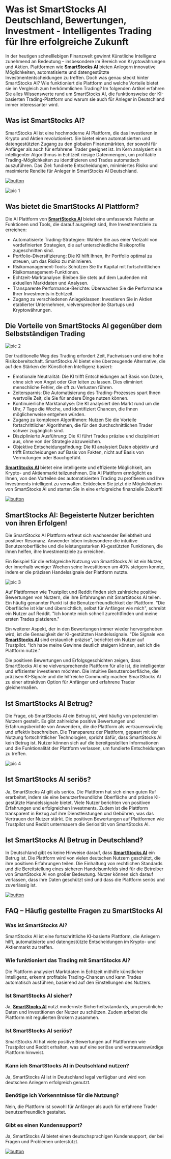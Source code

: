 # Was ist SmartStocks AI Deutschland, Bewertungen, Investment - Intelligentes Trading für Ihre erfolgreiche Zukunft
<!-- wp:paragraph -->
<p>In der heutigen schnelllebigen Finanzwelt gewinnt Künstliche Intelligenz zunehmend an Bedeutung – insbesondere im Bereich von Kryptowährungen und Aktien. Plattformen wie <strong><a href="https://lyl.su/oewx">SmartStocks AI</a></strong> bieten Anlegern innovative Möglichkeiten, automatisierte und datengestützte Investmententscheidungen zu treffen. Doch was genau steckt hinter SmartStocks AI? Wie funktioniert die Plattform und welche Vorteile bietet sie im Vergleich zum herkömmlichen Trading? Im folgenden Artikel erfahren Sie alles Wissenswerte rund um SmartStocks AI, die funktionsweise der KI-basierten Trading-Plattform und warum sie auch für Anleger in Deutschland immer interessanter wird.</p>
<!-- /wp:paragraph -->

<!-- wp:heading -->
<h2 class="wp-block-heading">Was ist SmartStocks AI?</h2>
<!-- /wp:heading -->

<!-- wp:paragraph -->
<p>SmartStocks AI ist eine hochmoderne AI Plattform, die das Investieren in Krypto und Aktien revolutioniert. Sie bietet einen automatisierten und datengestützten Zugang zu den globalen Finanzmärkten, der sowohl für Anfänger als auch für erfahrene Trader geeignet ist. Im Kern analysiert ein intelligenter Algorithmus in Echtzeit riesige Datenmengen, um profitable Trading-Möglichkeiten zu identifizieren und Trades automatisch auszuführen. Das Ziel: fundierte Entscheidungen, minimiertes Risiko und maximierte Rendite für Anleger in SmartStocks AI Deutschland.</p>
<!-- /wp:paragraph -->

<!-- wp:paragraph -->
[![button](https://github.com/user-attachments/assets/b538bdec-a7f4-4ba9-b2a9-fdae02209779)](https://lyl.su/oewx)

<!-- /wp:paragraph -->

<!-- wp:paragraph -->
![pic 1](https://github.com/user-attachments/assets/c03da8da-2d15-41ad-8073-48b160f67599)

<!-- /wp:paragraph -->

<!-- wp:heading -->
<h2 class="wp-block-heading">Was bietet die SmartStocks AI Plattform?</h2>
<!-- /wp:heading -->

<!-- wp:paragraph -->
<p>Die AI Plattform von <strong><a href="https://lyl.su/oewx">SmartStocks AI</a></strong> bietet eine umfassende Palette an Funktionen und Tools, die darauf ausgelegt sind, Ihre Investmentziele zu erreichen:</p>
<!-- /wp:paragraph -->

<!-- wp:list -->
<ul class="wp-block-list"><!-- wp:list-item -->
<li>Automatisierte Trading-Strategien: Wählen Sie aus einer Vielzahl von vordefinierten Strategien, die auf unterschiedliche Risikoprofile zugeschnitten sind.</li>
<!-- /wp:list-item -->

<!-- wp:list-item -->
<li>Portfolio-Diversifizierung: Die KI hilft Ihnen, Ihr Portfolio optimal zu streuen, um das Risiko zu minimieren.</li>
<!-- /wp:list-item -->

<!-- wp:list-item -->
<li>Risikomanagement-Tools: Schützen Sie Ihr Kapital mit fortschrittlichen Risikomanagement-Funktionen.</li>
<!-- /wp:list-item -->

<!-- wp:list-item -->
<li>Echtzeit-Marktanalyse: Bleiben Sie stets auf dem Laufenden mit aktuellen Marktdaten und Analysen.</li>
<!-- /wp:list-item -->

<!-- wp:list-item -->
<li>Transparente Performance-Berichte: Überwachen Sie die Performance Ihrer Investments in Echtzeit.</li>
<!-- /wp:list-item -->

<!-- wp:list-item -->
<li>Zugang zu verschiedenen Anlageklassen: Investieren Sie in Aktien etablierter Unternehmen, vielversprechende Startups und Kryptowährungen.</li>
<!-- /wp:list-item --></ul>
<!-- /wp:list -->

<!-- wp:heading -->
<h2 class="wp-block-heading">Die Vorteile von SmartStocks AI gegenüber dem Selbstständigen Trading</h2>
<!-- /wp:heading -->

<!-- wp:paragraph -->
![pic 2](https://github.com/user-attachments/assets/7336e6be-040a-4ba3-b198-82350860fdb0)

<!-- /wp:paragraph -->

<!-- wp:paragraph -->
<p>Der traditionelle Weg des Trading erfordert Zeit, Fachwissen und eine hohe Risikobereitschaft. SmartStocks AI bietet eine überzeugende Alternative, die auf den Stärken der Künstlichen Intelligenz basiert:</p>
<!-- /wp:paragraph -->

<!-- wp:list -->
<ul class="wp-block-list"><!-- wp:list-item -->
<li>Emotionale Neutralität: Die KI trifft Entscheidungen auf Basis von Daten, ohne sich von Angst oder Gier leiten zu lassen. Dies eliminiert menschliche Fehler, die oft zu Verlusten führen.</li>
<!-- /wp:list-item -->

<!-- wp:list-item -->
<li>Zeitersparnis: Die Automatisierung des Trading-Prozesses spart Ihnen wertvolle Zeit, die Sie für andere Dinge nutzen können.</li>
<!-- /wp:list-item -->

<!-- wp:list-item -->
<li>Kontinuierliche Marktanalyse: Die KI analysiert den Markt rund um die Uhr, 7 Tage die Woche, und identifiziert Chancen, die Ihnen möglicherweise entgehen würden.</li>
<!-- /wp:list-item -->

<!-- wp:list-item -->
<li>Zugang zu komplexen Algorithmen: Nutzen Sie die Vorteile fortschrittlicher Algorithmen, die für den durchschnittlichen Trader schwer zugänglich sind.</li>
<!-- /wp:list-item -->

<!-- wp:list-item -->
<li>Disziplinierte Ausführung: Die KI führt Trades präzise und diszipliniert aus, ohne von der Strategie abzuweichen.</li>
<!-- /wp:list-item -->

<!-- wp:list-item -->
<li>Objektive Entscheidungsfindung: Die KI analysiert Daten objektiv und trifft Entscheidungen auf Basis von Fakten, nicht auf Basis von Vermutungen oder Bauchgefühl.</li>
<!-- /wp:list-item --></ul>
<!-- /wp:list -->

<!-- wp:paragraph -->
<p><strong><a href="https://lyl.su/oewx">SmartStocks AI</a></strong> bietet eine intelligente und effiziente Möglichkeit, am Krypto- und Aktienmarkt teilzunehmen. Die AI Plattform ermöglicht es Ihnen, von den Vorteilen des automatisierten Trading zu profitieren und Ihre Investments intelligent zu verwalten. Entdecken Sie jetzt die Möglichkeiten von SmartStocks AI und starten Sie in eine erfolgreiche finanzielle Zukunft!</p>
<!-- /wp:paragraph -->

<!-- wp:paragraph -->
[![button](https://github.com/user-attachments/assets/0d522481-b37d-46a2-8938-65594784381d)](https://lyl.su/oewx)

<!-- /wp:paragraph -->

<!-- wp:heading -->
<h2 class="wp-block-heading">SmartStocks AI: Begeisterte Nutzer berichten von ihren Erfolgen!</h2>
<!-- /wp:heading -->

<!-- wp:paragraph -->
<p>Die SmartStocks AI Plattform erfreut sich wachsender Beliebtheit und positiver Resonanz. Anwender loben insbesondere die intuitive Benutzeroberfläche und die leistungsstarken KI-gestützten Funktionen, die ihnen helfen, ihre Investmentziele zu erreichen.</p>
<!-- /wp:paragraph -->

<!-- wp:paragraph -->
<p>Ein Beispiel für die erfolgreiche Nutzung von SmartStocks AI ist ein Nutzer, der innerhalb weniger Wochen seine Investitionen um 40% steigern konnte, indem er die präzisen Handelssignale der Plattform nutzte.</p>
<!-- /wp:paragraph -->

<!-- wp:paragraph -->
![pic 3](https://github.com/user-attachments/assets/d97033c2-6e5a-444d-9a78-be0824396379)

<!-- /wp:paragraph -->

<!-- wp:paragraph -->
<p>Auf Plattformen wie Trustpilot und Reddit finden sich zahlreiche positive Bewertungen von Nutzern, die ihre Erfahrungen mit SmartStocks AI teilen. Ein häufig genannter Punkt ist die Benutzerfreundlichkeit der Plattform. "Die Oberfläche ist klar und übersichtlich, selbst für Anfänger wie mich", schreibt ein Nutzer auf Reddit. "Ich konnte mich schnell zurechtfinden und meine ersten Trades platzieren."</p>
<!-- /wp:paragraph -->

<!-- wp:paragraph -->
<p>Ein weiterer Aspekt, der in den Bewertungen immer wieder hervorgehoben wird, ist die Genauigkeit der KI-gestützten Handelssignale. "Die Signale von <strong><a href="https://lyl.su/oewx">SmartStocks AI</a></strong> sind erstaunlich präzise", berichtet ein Nutzer auf Trustpilot. "Ich habe meine Gewinne deutlich steigern können, seit ich die Plattform nutze."</p>
<!-- /wp:paragraph -->

<!-- wp:paragraph -->
<p>Die positiven Bewertungen und Erfolgsgeschichten zeigen, dass SmartStocks AI eine vielversprechende Plattform für alle ist, die intelligenter und effizienter investieren möchten. Die intuitive Benutzeroberfläche, die präzisen KI-Signale und die hilfreiche Community machen SmartStocks AI zu einer attraktiven Option für Anfänger und erfahrene Trader gleichermaßen.</p>
<!-- /wp:paragraph -->

<!-- wp:heading -->
<h2 class="wp-block-heading">Ist SmartStocks AI Betrug?</h2>
<!-- /wp:heading -->

<!-- wp:paragraph -->
<p>Die Frage, ob SmartStocks AI ein Betrug ist, wird häufig von potenziellen Nutzern gestellt. Es gibt zahlreiche positive Bewertungen und Erfahrungsberichte von Anwendern, die die Plattform als vertrauenswürdig und effektiv beschreiben. Die Transparenz der Plattform, gepaart mit der Nutzung fortschrittlicher Technologien, spricht dafür, dass SmartStocks AI kein Betrug ist. Nutzer können sich auf die bereitgestellten Informationen und die Funktionalität der Plattform verlassen, um fundierte Entscheidungen zu treffen.</p>
<!-- /wp:paragraph -->

<!-- wp:paragraph -->
![pic 4](https://github.com/user-attachments/assets/7431aef6-c0c8-432f-a270-f9eb8ec419ea)

<!-- /wp:paragraph -->

<!-- wp:heading -->
<h2 class="wp-block-heading">Ist SmartStocks AI seriös?</h2>
<!-- /wp:heading -->

<!-- wp:paragraph -->
<p>Ja, SmartStocks AI gilt als seriös. Die Plattform hat sich einen guten Ruf erarbeitet, indem sie eine benutzerfreundliche Oberfläche und präzise KI-gestützte Handelssignale bietet. Viele Nutzer berichten von positiven Erfahrungen und erfolgreichen Investments. Zudem ist die Plattform transparent in Bezug auf ihre Dienstleistungen und Gebühren, was das Vertrauen der Nutzer stärkt. Die positiven Bewertungen auf Plattformen wie Trustpilot und Reddit untermauern die Seriosität von SmartStocks AI.</p>
<!-- /wp:paragraph -->

<!-- wp:heading -->
<h2 class="wp-block-heading">Ist SmartStocks AI Betrug in Deutschland?</h2>
<!-- /wp:heading -->

<!-- wp:paragraph -->
<p>In Deutschland gibt es keine Hinweise darauf, dass <strong><a href="https://lyl.su/oewx">SmartStocks AI</a></strong> ein Betrug ist. Die Plattform wird von vielen deutschen Nutzern geschätzt, die ihre positiven Erfahrungen teilen. Die Einhaltung von rechtlichen Standards und die Bereitstellung eines sicheren Handelsumfelds sind für die Betreiber von SmartStocks AI von großer Bedeutung. Nutzer können sich darauf verlassen, dass ihre Daten geschützt sind und dass die Plattform seriös und zuverlässig ist.</p>
<!-- /wp:paragraph -->

<!-- wp:paragraph -->
[![button](https://github.com/user-attachments/assets/dfbbce7d-7b96-455f-ac05-7a20fd5f1e21)](https://lyl.su/oewx)

<!-- /wp:paragraph -->

<!-- wp:heading -->
<h2 class="wp-block-heading">FAQ – Häufig gestellte Fragen zu SmartStocks AI</h2>
<!-- /wp:heading -->

<!-- wp:heading {"level":3} -->
<h3 class="wp-block-heading">Was ist SmartStocks AI?</h3>
<!-- /wp:heading -->

<!-- wp:paragraph -->
<p>SmartStocks AI ist eine fortschrittliche KI-basierte Plattform, die Anlegern hilft, automatisierte und datengestützte Entscheidungen im Krypto- und Aktienmarkt zu treffen.</p>
<!-- /wp:paragraph -->

<!-- wp:heading {"level":3} -->
<h3 class="wp-block-heading">Wie funktioniert das Trading mit SmartStocks AI?</h3>
<!-- /wp:heading -->

<!-- wp:paragraph -->
<p>Die Plattform analysiert Marktdaten in Echtzeit mithilfe künstlicher Intelligenz, erkennt profitable Trading-Chancen und kann Trades automatisch ausführen, basierend auf den Einstellungen des Nutzers.</p>
<!-- /wp:paragraph -->

<!-- wp:heading {"level":3} -->
<h3 class="wp-block-heading">Ist SmartStocks AI sicher?</h3>
<!-- /wp:heading -->

<!-- wp:paragraph -->
<p>Ja, <strong><a href="https://lyl.su/oewx">SmartStocks AI</a></strong> nutzt modernste Sicherheitsstandards, um persönliche Daten und Investitionen der Nutzer zu schützen. Zudem arbeitet die Plattform mit regulierten Brokern zusammen.</p>
<!-- /wp:paragraph -->

<!-- wp:heading {"level":3} -->
<h3 class="wp-block-heading">Ist SmartStocks AI seriös?</h3>
<!-- /wp:heading -->

<!-- wp:paragraph -->
<p>SmartStocks AI hat viele positive Bewertungen auf Plattformen wie Trustpilot und Reddit erhalten, was auf eine seriöse und vertrauenswürdige Plattform hinweist.</p>
<!-- /wp:paragraph -->

<!-- wp:heading {"level":3} -->
<h3 class="wp-block-heading">Kann ich SmartStocks AI in Deutschland nutzen?</h3>
<!-- /wp:heading -->

<!-- wp:paragraph -->
<p>Ja, SmartStocks AI ist in Deutschland legal verfügbar und wird von deutschen Anlegern erfolgreich genutzt.</p>
<!-- /wp:paragraph -->

<!-- wp:heading {"level":3} -->
<h3 class="wp-block-heading">Benötige ich Vorkenntnisse für die Nutzung?</h3>
<!-- /wp:heading -->

<!-- wp:paragraph -->
<p>Nein, die Plattform ist sowohl für Anfänger als auch für erfahrene Trader benutzerfreundlich gestaltet.</p>
<!-- /wp:paragraph -->

<!-- wp:heading {"level":3} -->
<h3 class="wp-block-heading">Gibt es einen Kundensupport?</h3>
<!-- /wp:heading -->

<!-- wp:paragraph -->
<p>Ja, SmartStocks AI bietet einen deutschsprachigen Kundensupport, der bei Fragen und Problemen unterstützt.</p>
<!-- /wp:paragraph -->

<!-- wp:paragraph -->
[![button](https://github.com/user-attachments/assets/4568ec91-a2b8-43ca-bb51-9d0f8c8343a6)](https://lyl.su/oewx)

<!-- /wp:paragraph -->
